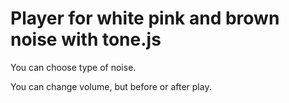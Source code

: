 # Player for white pink and brown noise with tone.js

You can choose type of noise.

You can change volume, but before or after play.